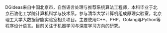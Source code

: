 DGideas来自中国北京市，自然语言处理与推荐系统算法工程师，本科毕业于北京石油化工学院计算机科学与技术系。参与清华大学计算机组成原理实验室，北京理工大学大数据智能实验室相关项目。主要使用C++、PHP、Golang与Python等程序设计语言。目前关注于机器学习与深度学习方向的研究。
